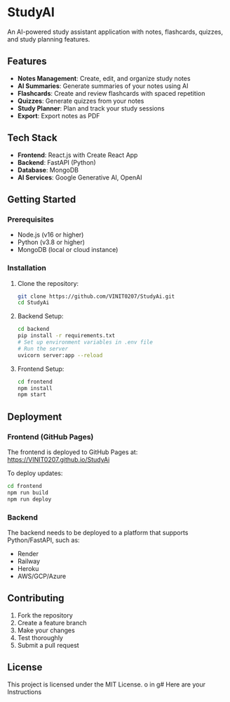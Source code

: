 # StudyAI

An AI-powered study assistant application with notes, flashcards, quizzes, and study planning features.

## Features

- **Notes Management**: Create, edit, and organize study notes
- **AI Summaries**: Generate summaries of your notes using AI
- **Flashcards**: Create and review flashcards with spaced repetition
- **Quizzes**: Generate quizzes from your notes
- **Study Planner**: Plan and track your study sessions
- **Export**: Export notes as PDF

## Tech Stack

- **Frontend**: React.js with Create React App
- **Backend**: FastAPI (Python)
- **Database**: MongoDB
- **AI Services**: Google Generative AI, OpenAI

## Getting Started

### Prerequisites

- Node.js (v16 or higher)
- Python (v3.8 or higher)
- MongoDB (local or cloud instance)

### Installation

1. Clone the repository:
   ```bash
   git clone https://github.com/VINIT0207/StudyAi.git
   cd StudyAi
   ```

2. Backend Setup:
   ```bash
   cd backend
   pip install -r requirements.txt
   # Set up environment variables in .env file
   # Run the server
   uvicorn server:app --reload
   ```

3. Frontend Setup:
   ```bash
   cd frontend
   npm install
   npm start
   ```

## Deployment

### Frontend (GitHub Pages)

The frontend is deployed to GitHub Pages at: https://VINIT0207.github.io/StudyAi

To deploy updates:
```bash
cd frontend
npm run build
npm run deploy
```

### Backend

The backend needs to be deployed to a platform that supports Python/FastAPI, such as:
- Render
- Railway
- Heroku
- AWS/GCP/Azure

## Contributing

1. Fork the repository
2. Create a feature branch
3. Make your changes
4. Test thoroughly
5. Submit a pull request

## License

This project is licensed under the MIT License.
o in g# Here are your Instructions

